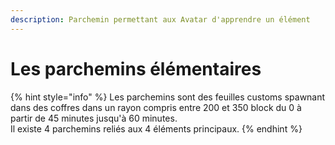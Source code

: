 ```yaml
---
description: Parchemin permettant aux Avatar d'apprendre un élément
---
```


# Les parchemins élémentaires

{% hint style="info" %}
Les parchemins sont des feuilles customs spawnant dans des coffres dans un rayon compris entre 200 et 350 block du 0 à partir de 45 minutes jusqu'à 60 minutes.\
Il existe 4 parchemins reliés aux 4 éléments principaux.
{% endhint %}

